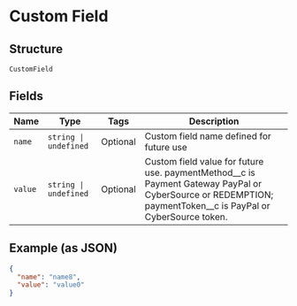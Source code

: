 
# Custom Field

## Structure

`CustomField`

## Fields

| Name | Type | Tags | Description |
|  --- | --- | --- | --- |
| `name` | `string \| undefined` | Optional | Custom field name defined for future use |
| `value` | `string \| undefined` | Optional | Custom field value for future use.  paymentMethod__c is Payment Gateway PayPal or CyberSource or REDEMPTION; paymentToken__c is PayPal or CyberSource token. |

## Example (as JSON)

```json
{
  "name": "name8",
  "value": "value0"
}
```

